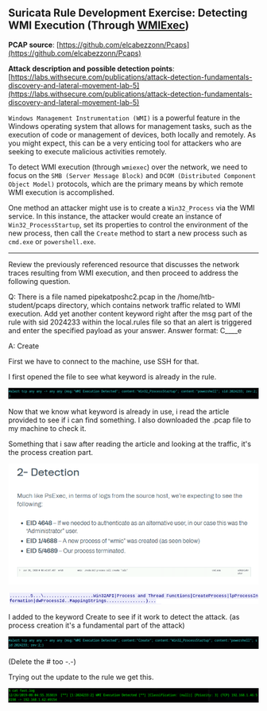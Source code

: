 
## Suricata Rule Development Exercise: Detecting WMI Execution (Through [WMIExec](https://github.com/fortra/impacket/blob/master/examples/wmiexec.py))

**PCAP source**: [https://github.com/elcabezzonn/Pcaps](https://github.com/elcabezzonn/Pcaps)

**Attack description and possible detection points**: [https://labs.withsecure.com/publications/attack-detection-fundamentals-discovery-and-lateral-movement-lab-5](https://labs.withsecure.com/publications/attack-detection-fundamentals-discovery-and-lateral-movement-lab-5)

`Windows Management Instrumentation (WMI)` is a powerful feature in the Windows operating system that allows for management tasks, such as the execution of code or management of devices, both locally and remotely. As you might expect, this can be a very enticing tool for attackers who are seeking to execute malicious activities remotely.

To detect WMI execution (through `wmiexec`) over the network, we need to focus on the `SMB (Server Message Block)` and `DCOM (Distributed Component Object Model)` protocols, which are the primary means by which remote WMI execution is accomplished.

One method an attacker might use is to create a `Win32_Process` via the WMI service. In this instance, the attacker would create an instance of `Win32_ProcessStartup`, set its properties to control the environment of the new process, then call the `Create` method to start a new process such as `cmd.exe` or `powershell.exe`.

---

Review the previously referenced resource that discusses the network traces resulting from WMI execution, and then proceed to address the following question.


Q: There is a file named pipekatposhc2.pcap in the /home/htb-student/pcaps directory, which contains network traffic related to WMI execution. Add yet another content keyword right after the msg part of the rule with sid 2024233 within the local.rules file so that an alert is triggered and enter the specified payload as your answer. Answer format: C____e

A: Create

First we have to connect to the machine, use SSH for that.

I first opened the file to see what keyword is already in the rule.

![](../../Img/Pasted%20image%2020250615141919.png)

Now that we know what keyword is already in use, i read the article provided to see if i can find something. I also downloaded the .pcap file to my machine to check it.

Something that i saw after reading the article and looking at the traffic, it's the process creation part.

![](../../Img/Pasted%20image%2020250615144014.png)

![](../../Img/Pasted%20image%2020250615143822.png)

I added to the keyword Create to see if it work to detect the attack. (as process creation it's a fundamental part of the attack)

![](../../Img/Pasted%20image%2020250615144408.png)

(Delete the # too -.-)

Trying out the update to the rule we get this.

![](../../Img/Pasted%20image%2020250615145510.png)

